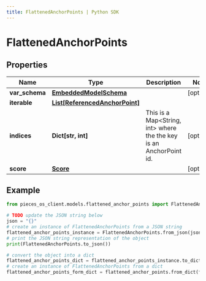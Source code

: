 ```yaml
---
title: FlattenedAnchorPoints | Python SDK
---
```


# FlattenedAnchorPoints


## Properties

Name | Type | Description | Notes
------------ | ------------- | ------------- | -------------
**var_schema** | [**EmbeddedModelSchema**](EmbeddedModelSchema) |  | [optional] 
**iterable** | [**List[ReferencedAnchorPoint]**](ReferencedAnchorPoint) |  | 
**indices** | **Dict[str, int]** | This is a Map&lt;String, int&gt; where the the key is an AnchorPoint id. | [optional] 
**score** | [**Score**](Score) |  | [optional] 

## Example

```python
from pieces_os_client.models.flattened_anchor_points import FlattenedAnchorPoints

# TODO update the JSON string below
json = "{}"
# create an instance of FlattenedAnchorPoints from a JSON string
flattened_anchor_points_instance = FlattenedAnchorPoints.from_json(json)
# print the JSON string representation of the object
print(FlattenedAnchorPoints.to_json())

# convert the object into a dict
flattened_anchor_points_dict = flattened_anchor_points_instance.to_dict()
# create an instance of FlattenedAnchorPoints from a dict
flattened_anchor_points_form_dict = flattened_anchor_points.from_dict(flattened_anchor_points_dict)
```


